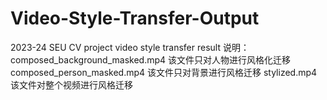 # Video-Style-Transfer-Output
2023-24 SEU CV project video style transfer result
说明：composed_background_masked.mp4 该文件只对人物进行风格化迁移
      composed_person_masked.mp4 该文件只对背景进行风格迁移
      stylized.mp4 该文件对整个视频进行风格迁移
